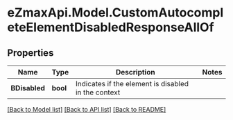 
# eZmaxApi.Model.CustomAutocompleteElementDisabledResponseAllOf

## Properties

Name | Type | Description | Notes
------------ | ------------- | ------------- | -------------
**BDisabled** | **bool** | Indicates if the element is disabled in the context | 

[[Back to Model list]](../README.md#documentation-for-models)
[[Back to API list]](../README.md#documentation-for-api-endpoints)
[[Back to README]](../README.md)

